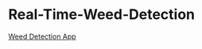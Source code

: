 # Real-Time-Weed-Detection

[Weed Detection App](https://real-time-weed-detection-ahth9azxfnewlmqphufecz.streamlit.app/)
